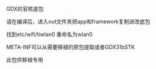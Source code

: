 GDX的官核底包

请在编译后，进入out文件夹把app和framework复制进改底包

找到etc/wifi/tiwlan0 重命名为wlan0

META-INF可以从需要移植的原包提取或者GDX31bSTK

此包供移植专用
